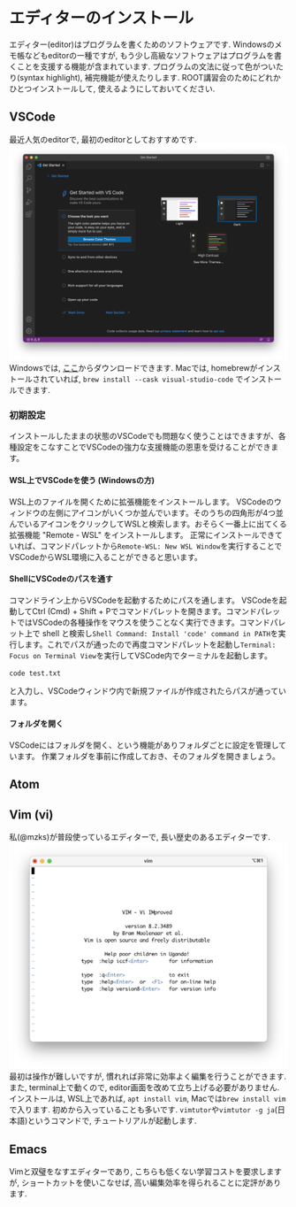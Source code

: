 # エディターのインストール

エディター(editor)はプログラムを書くためのソフトウェアです.
Windowsのメモ帳などもeditorの一種ですが, もう少し高級なソフトウェアはプログラムを書くことを支援する機能が含まれています.
プログラムの文法に従って色がついたり(syntax highlight), 補完機能が使えたりします.
ROOT講習会のためにどれかひとつインストールして, 使えるようにしておいてください.

## VSCode
最近人気のeditorで, 最初のeditorとしておすすめです.
![VSCode](./img/vscode1.png)
Windowsでは, [ここ](https://azure.microsoft.com/ja-jp/products/visual-studio-code/)からダウンロードできます.
Macでは, homebrewがインストールされていれば, `brew install --cask visual-studio-code` でインストールできます.
### 初期設定
インストールしたままの状態のVSCodeでも問題なく使うことはできますが、各種設定をこなすことでVSCodeの強力な支援機能の恩恵を受けることができます。
#### WSL上でVSCodeを使う (Windowsの方)
WSL上のファイルを開くために拡張機能をインストールします。
VSCodeのウィンドウの左側にアイコンがいくつか並んでいます。そのうちの四角形が4つ並んでいるアイコンをクリックしてWSLと検索します。おそらく一番上に出てくる拡張機能 "Remote - WSL" をインストールします。
正常にインストールできていれば、コマンドパレットから`Remote-WSL: New WSL Window`を実行することでVSCodeからWSL環境に入ることができると思います。
#### ShellにVSCodeのパスを通す
コマンドライン上からVSCodeを起動するためにパスを通します。
VSCodeを起動してCtrl (Cmd) + Shift + Pでコマンドパレットを開きます。コマンドパレットではVSCodeの各種操作をマウスを使うことなく実行できます。コマンドパレット上で shell と検索し`Shell Command: Install 'code' command in PATH`を実行します。これでパスが通ったので再度コマンドパレットを起動し`Terminal: Focus on Terminal View`を実行してVSCode内でターミナルを起動します。
```
code test.txt
```
と入力し、VSCodeウィンドウ内で新規ファイルが作成されたらパスが通っています。
#### フォルダを開く
VSCodeにはフォルダを開く、という機能がありフォルダごとに設定を管理しています。
作業フォルダを事前に作成しておき、そのフォルダを開きましょう。


## Atom

## Vim (vi)
私(@mzks)が普段使っているエディターで, 長い歴史のあるエディターです.
![Vim](./img/vim1.png)
最初は操作が難しいですが, 慣れれば非常に効率よく編集を行うことができます.
また, terminal上で動くので, editor画面を改めて立ち上げる必要がありません.
インストールは, WSL上であれば, `apt install vim`, Macでは`brew install vim`で入ります.
初めから入っていることも多いです.
`vimtutor`や`vimtutor -g ja`(日本語)というコマンドで, チュートリアルが起動します.

## Emacs
Vimと双璧をなすエディターであり, こちらも低くない学習コストを要求しますが, ショートカットを使いこなせば, 高い編集効率を得られることに定評があります.
